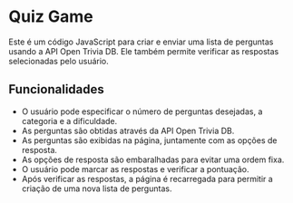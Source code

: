 # Quiz Game

Este é um código JavaScript para criar e enviar uma lista de perguntas usando a API Open Trivia DB. Ele também permite verificar as respostas selecionadas pelo usuário.

## Funcionalidades
- O usuário pode especificar o número de perguntas desejadas, a categoria e a dificuldade.
- As perguntas são obtidas através da API Open Trivia DB.
- As perguntas são exibidas na página, juntamente com as opções de resposta.
- As opções de resposta são embaralhadas para evitar uma ordem fixa.
- O usuário pode marcar as respostas e verificar a pontuação.
- Após verificar as respostas, a página é recarregada para permitir a criação de uma nova lista de perguntas.
